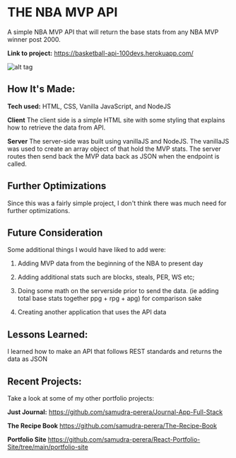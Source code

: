 # THE NBA MVP API
A simple NBA MVP API that will return the base stats from any NBA MVP winner post 2000. 

**Link to project:** https://basketball-api-100devs.herokuapp.com/

![alt tag](http://placecorgi.com/1200/650)

## How It's Made:

**Tech used:** HTML, CSS, Vanilla JavaScript, and NodeJS

**Client**
The client side is a simple HTML site with some styling that explains how to retrieve the data from API.

**Server**
The server-side was built using vanillaJS and NodeJS. The vanillaJS was used to create an array object of that hold the MVP stats. The server routes then send back the MVP data back as JSON when the endpoint is called.

## Further Optimizations

Since this was a fairly simple project, I don't think there was much need for further optimizations.


## Future Consideration

Some additional things I would have liked to add were: 

1. Adding MVP data from the beginning of the NBA to present day

2. Adding additional stats such are blocks, steals, PER, WS etc;

3. Doing some math on the serverside prior to send the data. (ie adding total base stats together ppg + rpg + apg) for comparison sake

4. Creating another application that uses the API data

## Lessons Learned:
I learned how to make an API that follows REST standards and returns the data as JSON

## Recent Projects:
Take a look at some of my other portfolio projects:

**Just Journal:** https://github.com/samudra-perera/Journal-App-Full-Stack

**The Recipe Book** https://github.com/samudra-perera/The-Recipe-Book

**Portfolio Site** https://github.com/samudra-perera/React-Portfolio-Site/tree/main/portfolio-site
